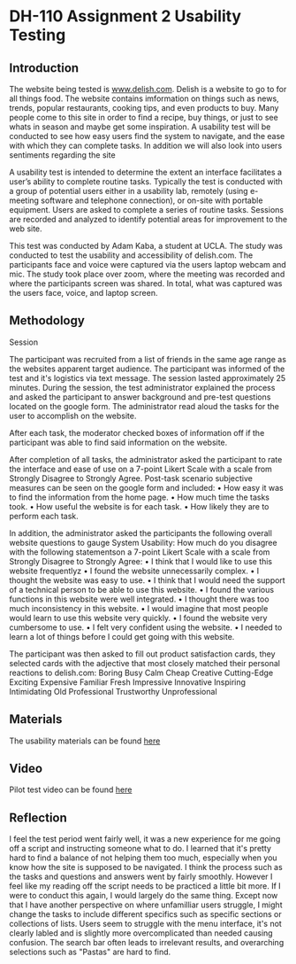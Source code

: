 # DH-110 Assignment 2 Usability Testing

## Introduction
The website being tested is www.delish.com. Delish is a website to go to for all things food. The website contains imformation on things such as news, trends, popular restaurants, cooking tips, and even products to buy. Many people come to this site in order to find a recipe, buy things, or just to see whats in season and maybe get some inspiration. A usability test will be conducted to see how easy users find the system to navigate, and the ease with which they can complete tasks. In addition we will also look into users sentiments regarding the site

A usability test is intended to determine the extent an interface facilitates a user’s ability to complete routine tasks. Typically the test is conducted with a group of potential users either in a usability lab, remotely (using e-meeting software and telephone connection), or on-site with portable equipment. Users are asked to complete a series of routine tasks. Sessions are recorded and analyzed to identify potential areas for improvement to the web site. 

This test was conducted by Adam Kaba, a student at UCLA. The study was conducted to test the usability and accessibility of delish.com. The participants face and voice were captured via the users laptop webcam and mic. The study took place over zoom, where the meeting was recorded and where the participants screen was shared. In total, what was captured was the users face, voice, and laptop screen.

## Methodology
Session

The participant was recruited from a list of friends in the same age range as the websites apparent target audience. The participant was informed of the test and it's logistics via text message. The session lasted approximately 25 minutes. During the session, the test administrator explained the process and asked the participant to answer background and pre-test questions located on the google form. The administrator read aloud the tasks for the user to accomplish on the website.

After each task, the moderator checked boxes of information off if the participant was able to find said information on the website.

After completion of all tasks, the administrator asked the participant to rate the interface and ease of use on a 7-point Likert Scale with a scale from Strongly Disagree to Strongly Agree. Post-task scenario subjective measures can be seen on the google form and included: 
•	How easy it was to find the information from the home page.
•	How much time the tasks took.
•	How useful the website is for each task.
•	How likely they are to perform each task.

In addition, the administrator asked the participants the following overall website questions to gauge System Usability:
How much do you disagree with the following statementson a 7-point Likert Scale with a scale from Strongly Disagree to Strongly Agree:
•	I think that I would like to use this website frequentlyz
•	I found the website unnecessarily complex.
•	I thought the website was easy to use. 
•	I think that I would need the support of a technical person to be able to use this website.
•	I found the various functions in this website were well integrated.
•	I thought there was too much inconsistency in this website. 
•	I would imagine that most people would learn to use this website very quickly.
•	I found the website very cumbersome to use.
•	I felt very confident using the website. 
•	I needed to learn a lot of things before I could get going with this website. 

The participant was then asked to fill out product satisfaction cards, they selected cards with the adjective that most closely matched their personal reactions to delish.com:
Boring
Busy
Calm
Cheap
Creative
Cutting-Edge
Exciting
Expensive
Familiar
Fresh
Impressive
Innovative
Inspiring
Intimidating
Old
Professional
Trustworthy
Unprofessional

## Materials

The usability materials can be found [here](https://forms.gle/hJDzGb8uiUD7xbry8)

## Video 

Pilot test video can be found [here](https://drive.google.com/file/d/1T_5dpC0mlqBPRcgWQprRLzmoUjLzLxpW/view?usp=sharing)

## Reflection

I feel the test period went fairly well, it was a new experience for me going off a script and instructing someone what to do. I learned that it's pretty hard to find a balance of not helping them too much, especially when you know how the site is supposed to be navigated. I think the process such as the tasks and questions and answers went by fairly smoothly. However I feel like my reading off the script needs to be practiced a little bit more. If I were to conduct this again, I would largely do the same thing. Except now that I have another perspective on where unfamilliar users struggle, I might change the tasks to include different specifics such as specific sections or collections of lists. Users seem to struggle with the menu interface, it's not clearly labled and is slightly more overcomplicated than needed causing confusion. The search bar often leads to irrelevant results, and overarching selections such as "Pastas" are hard to find.



